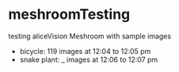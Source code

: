 # meshroomTesting

testing aliceVision Meshroom with sample images

- bicycle: 119 images at 12:04 to 12:05 pm
- snake plant: _ images at 12:06 to 12:07 pm
